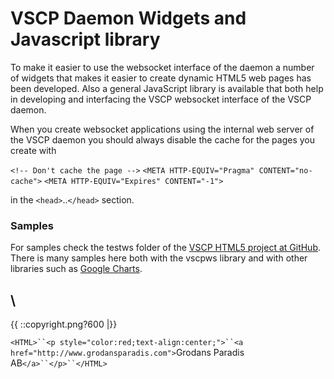 # VSCP Daemon Widgets and Javascript library

To make it easier to use the websocket interface of the daemon a number of widgets that makes it easier to create dynamic HTML5 web pages has been developed. Also a general JavaScript library is available that both help in developing and interfacing the VSCP websocket interface of the VSCP daemon.

When you create websocket applications using the internal web server of the VSCP daemon you should always disable the cache for the pages you create with

   `<!-- Don't cache the page -->`
   `<META HTTP-EQUIV="Pragma" CONTENT="no-cache">`
   `<META HTTP-EQUIV="Expires" CONTENT="-1">`

in the `<head>`..`</head>` section. 
### Samples

For samples check the testws folder of the [VSCP HTML5 project at GitHub](https://github.com/grodansparadis/vscp_html5). There is many samples here both with the vscpws library and with other libraries such as [Google Charts](https://developers.google.com/chart/).

 
                                    
\\ 
----
{{  ::copyright.png?600  |}}

`<HTML>``<p style="color:red;text-align:center;">``<a href="http://www.grodansparadis.com">`Grodans Paradis AB`</a>``</p>``</HTML>`
